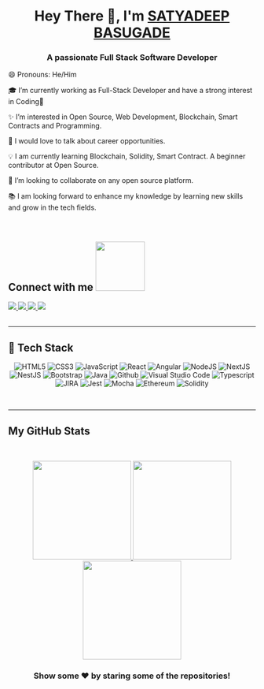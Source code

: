 <h1 align="center">Hey There 👋, I'm <a href="https://www.linkedin.com/in/satyadeepbasugade92"> SATYADEEP BASUGADE </a></h1>
<!-- #  Hey There <img src="https://github.com/TheDudeThatCode/TheDudeThatCode/blob/master/Assets/Hi.gif" width="29px"> I'm [Satyadeep Basugade](https://www.linkedin.com/in/ankittojha) !!  -->

<h3 align="center">A passionate Full Stack Software Developer</h3>

<!--
[![Github](https://img.shields.io/github/followers/ankitojha07?label=Follow&style=social)](https://github.com/ankitojha07)

<p align="left"> <img src="https://komarev.com/ghpvc/?username=ankitojha07&label=Profile%20views&color=0e75b6&style=flat" alt="ankitojha07" /> </p>

<p align="left"> <a href="https://github.com/ryo-ma/github-profile-trophy"><img src="https://github-profile-trophy.vercel.app/?username=ankitojha07" alt="ankitojha07" /></a> </p>
 -->
 
 😄 Pronouns: He/Him <br/>

🎓 I’m currently working as Full-Stack Developer and have a strong interest in Coding💙 <br />

✨ I’m interested in Open Source, Web Development, Blockchain, Smart Contracts and Programming. <br/>

💬 I would love to talk about career opportunities. </br>

💡 I am currently learning Blockchain, Solidity, Smart Contract. A beginner contributor at Open Source. <br/>

💞️ I’m looking to collaborate on any open source platform. <br />

📚 I am looking forward to enhance my knowledge by learning new skills and grow in the tech fields.


<br/>
<h2>
    Connect with me <img src='https://raw.githubusercontent.com/ShahriarShafin/ShahriarShafin/main/Assets/handshake.gif' width="100px">
</h2>
<a href="https://www.linkedin.com/in/satyadeepbasugade92">
  <img src="https://img.shields.io/badge/LinkedIn-0077B5?style=for-the-badge&logo=linkedin&logoColor=white" /> 
 </a> 
<a href="mailto:satyadeepsb@gmail.com">
  <img src="https://img.shields.io/badge/Gmail-D14836?style=for-the-badge&logo=gmail&logoColor=white"   />
</a>
<a href="https://twitter.com/SatyadeepB">
  <img src="https://img.shields.io/badge/Twitter-1DA1F2?style=for-the-badge&logo=twitter&logoColor=white"   />
</a>
<a href="https://instagram.com/satyadeepsb07">
  <img src="https://img.shields.io/badge/Instagram-EC7063?style=for-the-badge&logo=instagram&logoColor=white"   />
</a>
<br> <br>

<hr/>
<h2> 🥞 Tech Stack</h2>
<p align="center">
<img alt="HTML5" src="https://img.shields.io/badge/html5-%23fca9ae.svg?style=for-the-badge&logo=html5&logoColor=140200"/>
<img alt="CSS3" src="https://img.shields.io/badge/css3-%23ffd2ce.svg?style=for-the-badge&logo=css3&logoColor=140200"/>
<img alt="JavaScript" src="https://img.shields.io/badge/javascript-%23e4626b.svg?style=for-the-badge&logo=javascript&logoColor=%23F7DF1E"/>
<img alt="React" src="https://img.shields.io/badge/react-%2320232a.svg?style=for-the-badge&logo=react&logoColor=%2361DAFB"/>
<img alt="Angular" src="https://img.shields.io/badge/angular-%23DD0031.svg?style=for-the-badge&logo=angular&logoColor=white"/>
<img alt="NodeJS" src="https://img.shields.io/badge/node.js-6DA55F?style=for-the-badge&logo=node.js&logoColor=white"/>
<img alt="NextJS" src="https://img.shields.io/badge/Next-black?style=for-the-badge&logo=next.js&logoColor=white"/>
<img alt="NestJS" src="https://img.shields.io/badge/nestjs-%23E0234E.svg?style=for-the-badge&logo=nestjs&logoColor=white"/>
<img alt="Bootstrap" src="https://img.shields.io/badge/bootstrap-%23563D7C.svg?style=for-the-badge&logo=bootstrap&logoColor=white"/>
<img alt="Java" src="https://img.shields.io/badge/java-%23e4626b.svg?style=for-the-badge&logo=java&logoColor=140200"/>
<img alt="Github" src="https://img.shields.io/badge/github-%23e4626b.svg?style=for-the-badge&logo=github&logoColor=140200"/>
<img alt="Visual Studio Code" src="https://img.shields.io/badge/Visual Studio Code-f2ca61.svg?style=for-the-badge&logo=visual-studio-code&logoColor=140200"/>
<img alt="Typescript" src="https://img.shields.io/badge/typescript-%23007ACC.svg?style=for-the-badge&logo=typescript&logoColor=white" />
<img alt="JIRA" src="https://img.shields.io/badge/jira-%230A0FFF.svg?style=for-the-badge&logo=jira&logoColor=white"/>
<img alt="Jest" src="https://img.shields.io/badge/-jest-%23C21325?style=for-the-badge&logo=jest&logoColor=white" />
<img alt="Mocha" src="https://img.shields.io/badge/-mocha-%238D6748?style=for-the-badge&logo=mocha&logoColor=white" />
<img alt="Ethereum" src="https://img.shields.io/badge/Ethereum-3C3C3D?style=for-the-badge&logo=Ethereum&logoColor=white" />
<img alt="Solidity" src="https://img.shields.io/badge/Solidity-%23363636.svg?style=for-the-badge&logo=solidity&logoColor=white" />
  
  </p>
<br>
<hr/>

<!-- ## Stats 📈 
<details>
</details>
<summary> </summary> -->
<h2>My GitHub Stats</h2>
<br>
<p align="center">


<a href="https://github.com/Satyadeepsb">
  <img height="200em" src="https://github-readme-streak-stats.herokuapp.com/?user=Satyadeepsb&bg_color=ffefe7&text_color=140200&title_color=e4626b&border_color=ffd2ce&icon_color=e4626b"/>  
  <img height="200em" src="https://github-readme-stats.vercel.app/api?username=Satyadeepsb&show_icons=true&include_all_commits=true&count_private=true"/>
  <img height="200em" src="https://github-readme-stats.vercel.app/api/top-langs/?username=Satyadeepsb&layout=compact&langs_count=6"/>
 </a>  
</p>



<div align="center">

### Show some ❤️ by staring some of the repositories!

</div>

<!-- ![GitHub metrics](https://metrics.lecoq.io/Satyadeepsb)   -->
